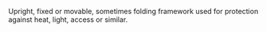 Upright, fixed or movable, sometimes folding framework used for protection against heat, light, access or similar.